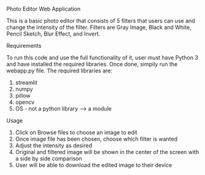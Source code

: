 Photo Editor Web Application 

This is a basic photo editor that consists of 5 filters that users can use and change the intensity of the filter. Filters are Gray Image, Black and White, Pencil Sketch, Blur Effect, and Invert.

Requirements 

To run this code and use the full functionality of it, user must have Python 3 and have installed the required libraries. Once done, simpily run the webapp.py file. The required libraries are: 
1. streamlit 
2. numpy 
3. pillow 
4. opencv 
5. OS - not a python library --> a module 

Usage

1. Click on Browse files to choose an image to edit 
2. Once image file has been chosen, choose which filter is wanted 
3. Adjust the intensity as desired 
4. Original and filtered image will be shown in the center of the screen with a side by side comparison 
5. User will be able to download the edited image to their device 
